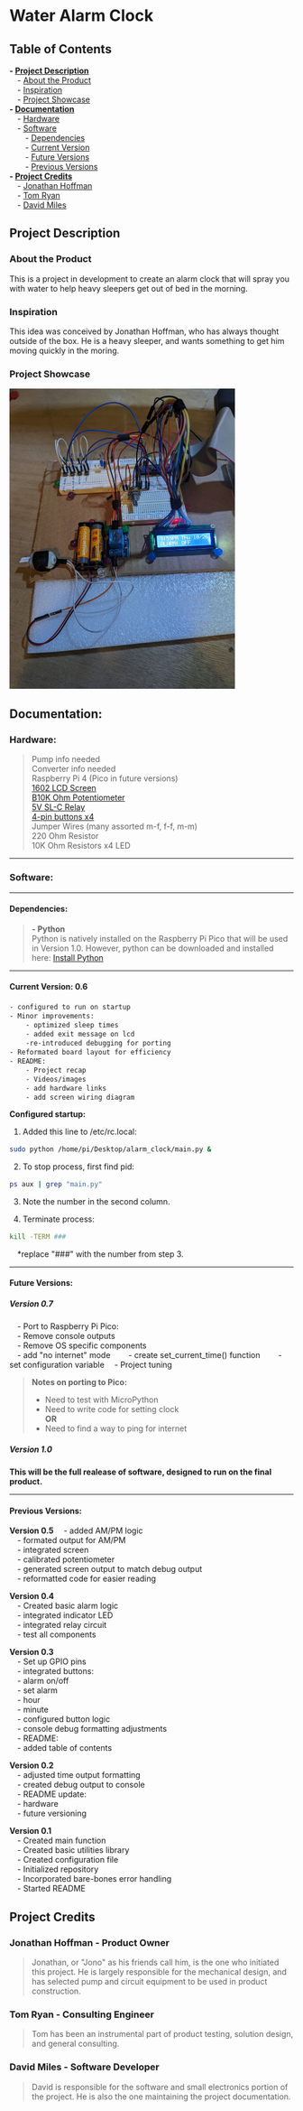 # Water Alarm Clock

## Table of Contents  
**- [Project Description](#project-description-1)**  
    &emsp;- [About the Product](#about-the-product)  
    &emsp;- [Inspiration](#inspiration)  
    &emsp;- [Project Showcase](#project-showcase)  
**- [Documentation](#documentation-1)**  
    &emsp;- [Hardware](#hardware)  
    &emsp;- [Software](#software)  
    &emsp;&emsp;- [Dependencies](#dependencies)  
    &emsp;&emsp;- [Current Version](#current-version-06)  
    &emsp;&emsp;- [Future Versions](#future-versions)  
    &emsp;&emsp;- [Previous Versions](#previous-versions)  
**- [Project Credits](#project-credits)**  
    &emsp;- [Jonathan Hoffman](#jonathan-hoffman---product-owner)  
    &emsp;- [Tom Ryan](#tom-ryan---consulting-engineer)  
    &emsp;- [David Miles](#david-miles---software-developer)  

## Project Description

### About the Product

This is a project in development to create an alarm clock that will spray you with water to help heavy sleepers get out of bed in the morning.

### Inspiration

This idea was conceived by Jonathan Hoffman, who has always thought outside of the box. He is a heavy sleeper, and wants something to get him moving quickly in the moring.

### Project Showcase

<img src="./media/version_0.5_set_up.jpg" width="400" alt="v0.5">

## Documentation:

### Hardware:

>Pump info needed  
>Converter info needed  
>Raspberry Pi 4 (Pico in future versions)  
>[1602 LCD Screen](https://lastminuteengineers.com/arduino-1602-character-lcd-tutorial/)  
>[B10K Ohm Potentiometer](https://components101.com/resistors/potentiometer)  
>[5V SL-C Relay](https://www.datasheetcafe.com/srd-05vdc-sl-c-datasheet-pdf/)  
>[4-pin buttons x4](https://components101.com/switches/push-button)  
>Jumper Wires (many assorted m-f, f-f, m-m)  
>220 Ohm Resistor  
>10K Ohm Resistors x4
>LED  

---
### Software:

---

#### Dependencies:

>**- Python**  
>Python is natively installed on the Raspberry Pi Pico that will be used in Version 1.0. However, python can be downloaded and installed here: [Install Python](https://www.python.org/downloads/)

---

#### Current Version: 0.6  
    - configured to run on startup  
    - Minor improvements:  
        - optimized sleep times
        - added exit message on lcd
        -re-introduced debugging for porting
    - Reformated board layout for efficiency
    - README:  
        - Project recap  
        - Videos/images  
        - add hardware links  
        - add screen wiring diagram  

**Configured startup:**  
1. Added this line to /etc/rc.local:  
```bash  
sudo python /home/pi/Desktop/alarm_clock/main.py &  
```    
2. To stop process, first find pid:  
```bash  
ps aux | grep "main.py"  
```  
3. Note the number in the second column.  

4. Terminate process:  
```bash
kill -TERM ###  
```  
&emsp;*replace "###" with the number from step 3.  

---

#### Future Versions:

##### Version 0.7  
&emsp;- Port to Raspberry Pi Pico:  
&emsp;- Remove console outputs  
&emsp;- Remove OS specific components  
&emsp;- add "no internet" mode
&emsp;&emsp;- create set_current_time() function
&emsp;&emsp;- set configuration variable
&emsp;- Project tuning

>**Notes on porting to Pico:**  
>   - Need to test with MicroPython  
>   - Need to write code for setting clock  
>               **OR**  
>   - Need to find a way to ping for internet  


##### Version 1.0   
**This will be the full realease of software, designed to run on the final product.**

---

#### Previous Versions:

**Version 0.5**
    &emsp;- added AM/PM logic  
    &emsp;- formated output for AM/PM  
    &emsp;- integrated screen  
    &emsp;- calibrated potentiometer  
    &emsp;- generated screen output to match debug output  
    &emsp;- reformatted code for easier reading

**Version 0.4**  
    &emsp;- Created basic alarm logic  
    &emsp;- integrated indicator LED  
    &emsp;- integrated relay circuit  
    &emsp;- test all components  


**Version 0.3**  
    &emsp;- Set up GPIO pins  
    &emsp;- integrated buttons:  
        &emsp;- alarm on/off  
        &emsp;- set alarm  
        &emsp;- hour  
        &emsp;- minute  
    &emsp;- configured button logic  
    &emsp;- console debug formatting adjustments  
    &emsp;- README:  
        &emsp;- added table of contents  

**Version 0.2**  
    &emsp;- adjusted time output formatting  
    &emsp;- created debug output to console  
    &emsp;- README update:  
        &emsp;- hardware  
        &emsp;- future versioning  

**Version 0.1**  
    &emsp;- Created main function  
    &emsp;- Created basic utilities library  
    &emsp;- Created configuration file  
    &emsp;- Initialized repository  
    &emsp;- Incorporated bare-bones error handling  
    &emsp;- Started README  


## Project Credits

### Jonathan Hoffman - Product Owner
>Jonathan, or "Jono" as his friends call him, is the one who initiated this project. He is largely responsible for the mechanical design, and has selected pump and circuit equipment to be used in product construction.

### Tom Ryan - Consulting Engineer
>Tom has been an instrumental part of product testing, solution design, and general consulting. 

### David Miles - Software Developer
>David is responsible for the software and small electronics portion of the project. He is also the one maintaining the project documentation.